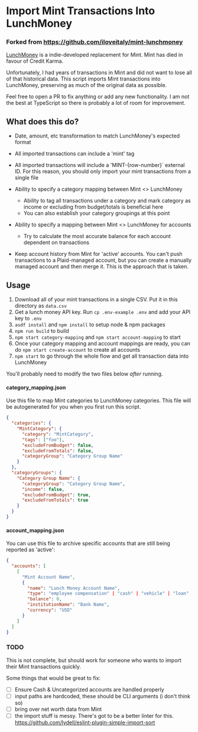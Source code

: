 # Import Mint Transactions Into LunchMoney
### Forked from https://github.com/iloveitaly/mint-lunchmoney

[LunchMoney](https://lunchmoney.app) is a indie-developed replacement for Mint. Mint has died in favour of Credit Karma.

Unfortunately, I had years of transactions in Mint and did not want to lose all of that historical data. This script imports Mint transactions into LunchMoney, preserving as much of the original data as possible.

Feel free to open a PR to fix anything or add any new functionality. I am not the best at TypeScript so there is probably a lot of room for improvement.

## What does this do?

* Date, amount, etc transformation to match LunchMoney's expected format
* All imported transactions can include a 'mint' tag
* All imported transactions will include a 'MINT-{row-number}` external ID. For this reason, you should only import your mint transactions from a single file

* Ability to specify a category mapping between Mint <> LunchMoney
  * Ability to tag all transactions under a category and mark category as income or excluding from budget/totals is beneficial here
  * You can also establish your category groupings at this point
* Ability to specify a mapping between Mint <> LunchMoney for accounts
  * Try to calculate the most accurate balance for each account dependent on transactions
* Keep account history from Mint for 'active' accounts. You can't push transactions to a Plaid-managed account, but you can create a manually managed account and then merge it. This is the approach that is taken.

## Usage

1. Download all of your mint transactions in a single CSV. Put it in this directory as `data.csv`
2. Get a lunch money API key. Run `cp .env-example .env` and add your API key to `.env`
3. `asdf install` and `npm install` to setup node & npm packages
4. `npm run build` to build
5. `npm start category-mapping` and `npm start account-mapping` to start
6. Once your category mapping and account mappings are ready, you can do `npm start create-account` to create all accounts
7. `npm start` to go through the whole flow and get all transaction data into LunchMoney

You'll probably need to modify the two files below *after* running.

#### category_mapping.json

Use this file to map Mint categories to LunchMoney categories. This file will be autogenerated for you when you first run this script.

```json
{
  "categories": {
    "MintCategory": {
      "category": "MintCategory",
      "tags": ["foo"],
      "excludeFromBudget": false,
      "excludeFromTotals": false,
      "categoryGroup": "Category Group Name"
    }
  },
  "categoryGroups": {
    "Category Group Name": {
      "categoryGroup": "Category Group Name",
      "income": false,
      "excludeFromBudget": true,
      "excludeFromTotals": true
    }
  }
}
```

#### account_mapping.json

You can use this file to archive specific accounts that are still being reported as 'active':

```json
{
  "accounts": [
    [
      "Mint Account Name",
      {
        "name": "Lunch Money Account Name",
        "type": "employee compensation" | "cash" | "vehicle" | "loan" | "cryptocurrency" | "investment" | "other" | "credit" | "real estate",
        "balance": 0,
        "institutionName": "Bank Name",
        "currency": "USD"
      }
    ]
  ]
}
```

### TODO
This is not complete, but should work for someone who wants to import their Mint transactions quickly.

Some things that would be great to fix:
- [ ] Ensure Cash & Uncategorized accounts are handled properly
- [ ] input paths are hardcoded, these should be CLI arguments (i don't think so)
- [ ] bring over net worth data from Mint
- [ ] the import stuff is messy. There's got to be a better linter for this. https://github.com/lydell/eslint-plugin-simple-import-sort